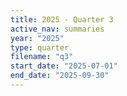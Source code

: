 ```yaml
---
title: 2025 - Quarter 3
active_nav: summaries
year: "2025"
type: quarter
filename: "q3"
start_date: "2025-07-01"
end_date: "2025-09-30"
---
```

